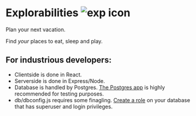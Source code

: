 # Explorabilities ![exp icon](https://github.com/dchang103/explorabilities/blob/master/public/exp-icon.png) 

Plan your next vacation.

Find *your* places to eat, sleep and play.

## For industrious developers:

  * Clientside is done in React.
  * Serverside is done in Express/Node.
  * Database is handled by Postgres. [The Postgres app](https://postgresapp.com/) is highly recommended for testing purposes.
  * db/dbconfig.js requires some finagling. [Create a role](https://www.postgresql.org/docs/8.1/static/sql-createrole.html) on your database that has superuser and login privileges.
